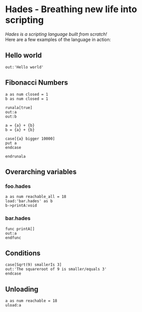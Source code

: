 # Hades - Breathing new life into scripting
*Hades is a scripting language built from scratch!*
<br>
Here are a few examples of the language in action:

## Hello world
```
out:'Hello world'
```

## Fibonacci Numbers
```
a as num closed = 1
b as num closed = 1

runala[true]
out:a
out:b

a = {a} + {b}
b = {a} + {b}

case[{a} bigger 10000]
put a
endcase

endrunala
```

## Overarching variables
### foo.hades
```
a as num reachable_all = 18
load:'bar.hades' as b
b->printA:void
```
### bar.hades
```
func printA[]
out:a
endfunc
```

## Conditions
```
case[Sqrt(9) smallerIs 3]
out:'The squareroot of 9 is smaller/equals 3'
endcase
```

## Unloading
```
a as num reachable = 18
uload:a
```
